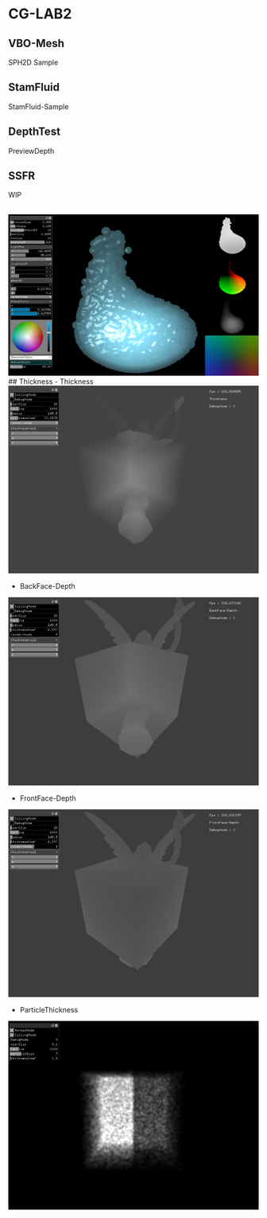 # CG-LAB2


## VBO-Mesh
SPH2D Sample

## StamFluid
StamFluid-Sample

## DepthTest
PreviewDepth

## SSFR
WIP

<img src="./ReferenceImage/SSFR.gif" alt="" title="SSFR01">
<img src="./ReferenceImage/SSFR.jpg" alt="" title="SSFR01">
## Thickness
- Thickness
<img src="./ReferenceImage/Thickness01.jpg" alt="" title="Thickness">


- BackFace-Depth
<img src="./ReferenceImage/Thickness_Back.jpg" alt="" title="Thickness">


- FrontFace-Depth
<img src="./ReferenceImage/Thickness_Front.jpg" alt="" title="Thickness">


- ParticleThickness
<img src="./ReferenceImage/ParticleThickness.jpg" alt="" title="Thickness">
